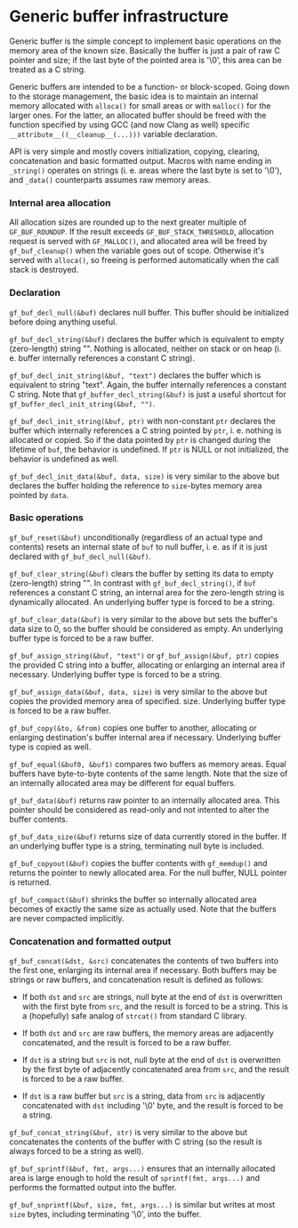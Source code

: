 Generic buffer infrastructure
=============================

Generic buffer is the simple concept to implement basic operations on
the memory area of the known size. Basically the buffer is just a pair
of raw C pointer and size; if the last byte of the pointed area is '\0',
this area can be treated as a C string.

Generic buffers are intended to be a function- or block-scoped. Going
down to the storage management, the basic idea is to maintain an
internal memory allocated with `alloca()` for small areas or with
`malloc()` for the larger ones. For the latter, an allocated buffer
should be freed with the function specified by using GCC (and now
Clang as well) specific `__attribute__((__cleanup__(...)))` variable
declaration.

API is very simple and mostly covers initialization, copying, clearing,
concatenation and basic formatted output. Macros with name ending in
`_string()` operates on strings (i. e. areas where the last byte is
set to '\0'), and `_data()` counterparts assumes raw memory areas.

### Internal area allocation

All allocation sizes are rounded up to the next greater multiple
of `GF_BUF_ROUNDUP`. If the result exceeds `GF_BUF_STACK_THRESHOLD`,
allocation request is served with `GF_MALLOC()`, and allocated area
will be freed by `gf_buf_cleanup()` when the variable goes out of
scope. Otherwise it's served with `alloca()`, so freeing is performed
automatically when the call stack is destroyed.

### Declaration

`gf_buf_decl_null(&buf)` declares null buffer. This buffer should be
initialized before doing anything useful.

`gf_buf_decl_string(&buf)` declares the buffer which is equivalent to
empty (zero-length) string "". Nothing is allocated, neither on stack
or on heap (i. e. buffer internally references a constant C string).

`gf_buf_decl_init_string(&buf, "text")` declares the buffer which is
equivalent to string "text". Again, the buffer internally references
a constant C string. Note that `gf_buffer_decl_string(&buf)` is just
a useful shortcut for `gf_buffer_decl_init_string(&buf, "")`.

`gf_buf_decl_init_string(&buf, ptr)` with non-constant `ptr` declares
the buffer which internally references a C string pointed by `ptr`,
i. e. nothing is allocated or copied. So if the data pointed by `ptr`
is changed during the lifetime of `buf`, the behavior is undefined. If
`ptr` is NULL or not initialized, the behavior is undefined as well.

`gf_buf_decl_init_data(&buf, data, size)` is very similar to the above
but declares the buffer holding the reference to `size`-bytes memory
area pointed by `data`.

### Basic operations

`gf_buf_reset(&buf)` unconditionally (regardless of an actual type and
contents) resets an internal state of `buf` to null buffer, i. e. as
if it is just declared with `gf_buf_decl_null(&buf)`.

`gf_buf_clear_string(&buf)` clears the buffer by setting its data to
empty (zero-length) string "". In contrast with `gf_buf_decl_string()`,
if `buf` references a constant C string, an internal area for the
zero-length string is dynamically allocated. An underlying buffer
type is forced to be a string.

`gf_buf_clear_data(&buf)` is very similar to the above but sets the
buffer's data size to 0, so the buffer should be considered as empty.
An underlying buffer type is forced to be a raw buffer.

`gf_buf_assign_string(&buf, "text")` or `gf_buf_assign(&buf, ptr)`
copies the provided C string into a buffer, allocating or enlarging
an internal area if necessary. Underlying buffer type is forced to
be a string.

`gf_buf_assign_data(&buf, data, size)` is very similar to the above but
copies the provided memory area of specified. size. Underlying buffer
type is forced to be a raw buffer.

`gf_buf_copy(&to, &from)` copies one buffer to another, allocating or
enlarging destination's buffer internal area if necessary. Underlying
buffer type is copied as well.

`gf_buf_equal(&buf0, &buf1)` compares two buffers as memory areas.
Equal buffers have byte-to-byte contents of the same length. Note
that the size of an internally allocated area may be different for
equal buffers.

`gf_buf_data(&buf)` returns raw pointer to an internally allocated
area. This pointer should be considered as read-only and not intented
to alter the buffer contents.

`gf_buf_data_size(&buf)` returns size of data currently stored in the
buffer. If an underlying buffer type is a string, terminating null byte
is included.

`gf_buf_copyout(&buf)` copies the buffer contents with `gf_memdup()`
and returns the pointer to newly allocated area. For the null buffer,
NULL pointer is returned.

`gf_buf_compact(&buf)` shrinks the buffer so internally allocated area
becomes of exactly the same size as actually used. Note that the
buffers are never compacted implicitly.

### Concatenation and formatted output

`gf_buf_concat(&dst, &src)` concatenates the contents of two buffers
into the first one, enlarging its internal area if necessary. Both
buffers may be strings or raw buffers, and concatenation result is
defined as follows:

  - If both `dst` and `src` are strings, null byte at the end of `dst`
    is overwritten with the first byte from `src`, and the result is
    forced to be a string. This is a (hopefully) safe analog of
    `strcat()` from standard C library.

  - If both `dst` and `src` are raw buffers, the memory areas are
    adjacently concatenated, and the result is forced to be a raw
    buffer.

  - If `dst` is a string but `src` is not, null byte at the end of
    `dst` is overwritten by the first byte of adjacently concatenated
    area from `src`, and the result is forced to be a raw buffer.

  - If `dst` is a raw buffer but `src` is a string, data from `src` is
    adjacently concatenated with `dst` including '\0' byte, and the
    result is forced to be a string.

`gf_buf_concat_string(&buf, str)` is very similar to the above but
concatenates the contents of the buffer with C string (so the result
is always forced to be a string as well).

`gf_buf_sprintf(&buf, fmt, args...)` ensures that an internally
allocated area is large enough to hold the result of
`sprintf(fmt, args...)` and performs the formatted output into
the buffer.

`gf_buf_snprintf(&buf, size, fmt, args...)` is similar but writes
at most `size` bytes, including terminating '\0', into the buffer.
